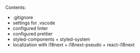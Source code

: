 Contents:

 - .gitignore
 - settings for .vscode
 - configured linter
 - configured prettier
 - styled-components + styled-system
 - localization with i18next + i18next-pseudo + react-i18next


